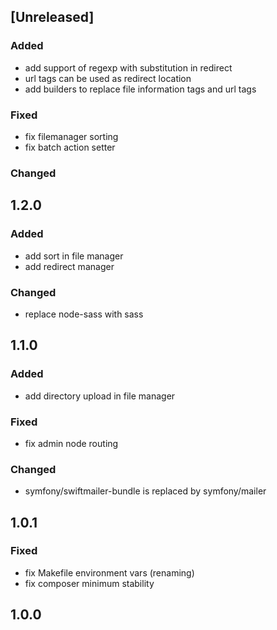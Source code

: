## [Unreleased]

### Added
* add support of regexp with substitution in redirect
* url tags can be used as redirect location
* add builders to replace file information tags and url tags

### Fixed
* fix filemanager sorting
* fix batch action setter

### Changed

## 1.2.0
### Added
* add sort in file manager
* add redirect manager

### Changed
* replace node-sass with sass

## 1.1.0
### Added
* add directory upload in file manager

### Fixed
* fix admin node routing

### Changed
* symfony/swiftmailer-bundle is replaced by symfony/mailer

## 1.0.1
### Fixed
* fix Makefile environment vars (renaming)
* fix composer minimum stability

## 1.0.0
